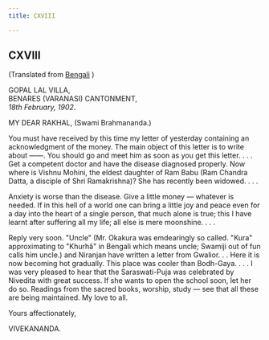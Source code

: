 ```yaml
---
title: CXVIII

---
```





  

  


## CXVIII

(Translated from [Bengali](b8547e5118.pdf) )

GOPAL LAL VILLA,  
BENARES (VARANASI) CANTONMENT,  
*18th February, 1902*.

MY DEAR RAKHAL, (Swami Brahmananda.)

You must have received by this time my letter of yesterday containing an
acknowledgment of the money. The main object of this letter is to write
about ——. You should go and meet him as soon as you get this letter. . .
. Get a competent doctor and have the disease diagnosed properly. Now
where is Vishnu Mohini, the eldest daughter of Ram Babu (Ram Chandra
Datta, a disciple of Shri Ramakrishna)? She has recently been widowed. .
. .

Anxiety is worse than the disease. Give a little money — whatever is
needed. If in this hell of a world one can bring a little joy and peace
even for a day into the heart of a single person, that much alone is
true; this I have learnt after suffering all my life; all else is mere
moonshine. . . .

Reply very soon. "Uncle" (Mr. Okakura was emdearingly so called. "Kura"
approximating to "Khurhâ" in Bengali which means uncle; Swamiji out of
fun calls him uncle.) and Niranjan have written a letter from Gwalior. .
. Here it is now becoming hot gradually. This place was cooler than
Bodh-Gaya. . . . I was very pleased to hear that the Saraswati-Puja was
celebrated by Nivedita with great success. If she wants to open the
school soon, let her do so. Readings from the sacred books, worship,
study — see that all these are being maintained. My love to all.

Yours affectionately,

VIVEKANANDA.


